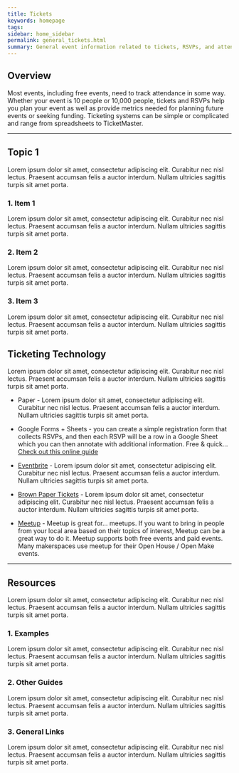 ```yaml
---
title: Tickets
keywords: homepage
tags:
sidebar: home_sidebar
permalink: general_tickets.html
summary: General event information related to tickets, RSVPs, and attendee tracking
---
```


## Overview
Most events, including free events, need to track attendance in some way. Whether your event is 10 people or 10,000 people, tickets and RSVPs help you plan your event as well as provide metrics needed for planning future events or seeking funding. Ticketing systems can be simple or complicated and range from spreadsheets to TicketMaster.

***

## Topic 1
Lorem ipsum dolor sit amet, consectetur adipiscing elit. Curabitur nec nisl lectus. Praesent accumsan felis a auctor interdum. Nullam ultricies sagittis turpis sit amet porta.

### 1. Item 1
Lorem ipsum dolor sit amet, consectetur adipiscing elit. Curabitur nec nisl lectus. Praesent accumsan felis a auctor interdum. Nullam ultricies sagittis turpis sit amet porta.

###  2. Item 2
Lorem ipsum dolor sit amet, consectetur adipiscing elit. Curabitur nec nisl lectus. Praesent accumsan felis a auctor interdum. Nullam ultricies sagittis turpis sit amet porta.

### 3. Item 3
Lorem ipsum dolor sit amet, consectetur adipiscing elit. Curabitur nec nisl lectus. Praesent accumsan felis a auctor interdum. Nullam ultricies sagittis turpis sit amet porta.

## Ticketing Technology
Lorem ipsum dolor sit amet, consectetur adipiscing elit. Curabitur nec nisl lectus. Praesent accumsan felis a auctor interdum. Nullam ultricies sagittis turpis sit amet porta.

* Paper - Lorem ipsum dolor sit amet, consectetur adipiscing elit. Curabitur nec nisl lectus. Praesent accumsan felis a auctor interdum. Nullam ultricies sagittis turpis sit amet porta.

* Google Forms + Sheets - you can create a simple registration form that collects RSVPs, and then each RSVP will be a row in a Google Sheet which you can then annotate with additional information. Free & quick... [Check out this online guide](https://www.guidingtech.com/create-rsvp-form-google-forms/)

* [Eventbrite](https://www.eventbrite.com) - Lorem ipsum dolor sit amet, consectetur adipiscing elit. Curabitur nec nisl lectus. Praesent accumsan felis a auctor interdum. Nullam ultricies sagittis turpis sit amet porta.

* [Brown Paper Tickets](https://www.brownpapertickets.com/) - Lorem ipsum dolor sit amet, consectetur adipiscing elit. Curabitur nec nisl lectus. Praesent accumsan felis a auctor interdum. Nullam ultricies sagittis turpis sit amet porta.

* [Meetup](https://www.meetup.com) - Meetup is great for... meetups. If you want to bring in people from your local area based on their topics of interest, Meetup can be a great way to do it. Meetup supports both free events and paid events. Many makerspaces use meetup for their Open House / Open Make events.

***

## Resources
Lorem ipsum dolor sit amet, consectetur adipiscing elit. Curabitur nec nisl lectus. Praesent accumsan felis a auctor interdum. Nullam ultricies sagittis turpis sit amet porta.

### 1. Examples
Lorem ipsum dolor sit amet, consectetur adipiscing elit. Curabitur nec nisl lectus. Praesent accumsan felis a auctor interdum. Nullam ultricies sagittis turpis sit amet porta.

###  2. Other Guides
Lorem ipsum dolor sit amet, consectetur adipiscing elit. Curabitur nec nisl lectus. Praesent accumsan felis a auctor interdum. Nullam ultricies sagittis turpis sit amet porta.

### 3. General Links
Lorem ipsum dolor sit amet, consectetur adipiscing elit. Curabitur nec nisl lectus. Praesent accumsan felis a auctor interdum. Nullam ultricies sagittis turpis sit amet porta.
